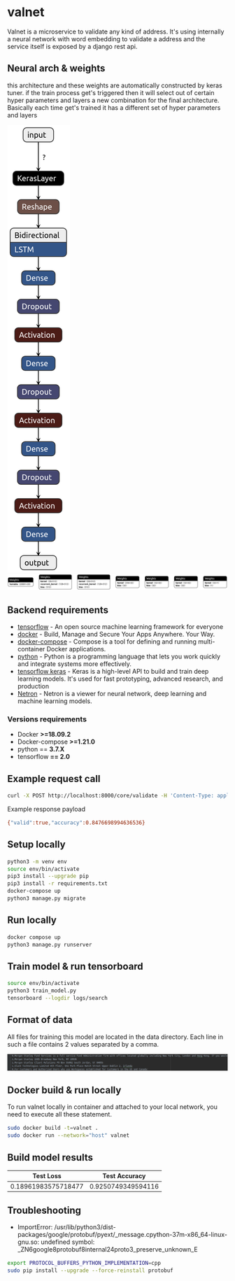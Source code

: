 # valnet
Valnet is a microservice to validate any kind of address. It's using internally a neural network with word embedding to validate a address and the service itself is exposed by a django rest api.

## Neural arch & weights 

this architecture and these weights are automatically constructed by keras tuner. 
if the train process get's triggered then it will select out of certain hyper parameters and layers a new combination for the final architecture. 
Basically each time get's trained it has a different set of hyper parameters and layers 

![arch](./images/model.png)
![arch](./images/weights.png)

## Backend requirements

* [tensorflow](https://www.tensorflow.org/) - An open source machine learning framework for everyone
* [docker](https://www.docker.com/) - Build, Manage and Secure Your Apps Anywhere. Your Way.
* [docker-compose](https://docs.docker.com/compose/) - Compose is a tool for defining and running multi-container Docker applications. 
* [python](https://www.python.org/) - Python is a programming language that lets you work quickly and integrate systems more effectively.
* [tensorflow keras](https://www.tensorflow.org/guide/keras) - Keras is a high-level API to build and train deep learning models. It's used for fast prototyping, advanced research, and production
* [Netron](https://github.com/lutzroeder/netron) - Netron is a viewer for neural network, deep learning and machine learning models.

### Versions requirements

* Docker **>=18.09.2**
* Docker-compose **>=1.21.0**
* python == **3.7.X**
* tensorflow **== 2.0** 

## Example request call

```bash
curl -X POST http://localhost:8000/core/validate -H 'Content-Type: application/json' -d '{ "address": "Slack Technologies Limited 4th Floor, One Park Place Hatch Street Upper Dublin 2, Irlanda" }'
```

Example response payload

```bash 
{"valid":true,"accuracy":0.8476698994636536}
```

## Setup locally

```bash 
python3 -m venv env 
source env/bin/activate 
pip3 install --upgrade pip
pip3 install -r requirements.txt
docker-compose up
python3 manage.py migrate 
```

## Run locally 

```bash
docker compose up 
python3 manage.py runserver 
```

## Train model & run tensorboard

```bash
source env/bin/activate 
python3 train_model.py
tensorboard --logdir logs/search
```

## Format of data

All files for training this model are located in the data directory.
Each line in such a file contains 2 values separated by a comma.

![data_format](./images/data_format.png)

## Docker build & run locally 

To run valnet locally in container and attached to your local network, you need to execute all these statement.

```bash
sudo docker build -t=valnet . 
sudo docker run --network="host" valnet
```

## Build model results 

| Test Loss|      Test Accuracy      |
|----------|:-------------:|
|  0.18961983575718477 |   0.9250749349594116 |


## Troubleshooting

* ImportError: /usr/lib/python3/dist-packages/google/protobuf/pyext/_message.cpython-37m-x86_64-linux-gnu.so: undefined symbol: _ZN6google8protobuf8internal24proto3_preserve_unknown_E
    
```bash
export PROTOCOL_BUFFERS_PYTHON_IMPLEMENTATION=cpp
sudo pip install --upgrade --force-reinstall protobuf
```


